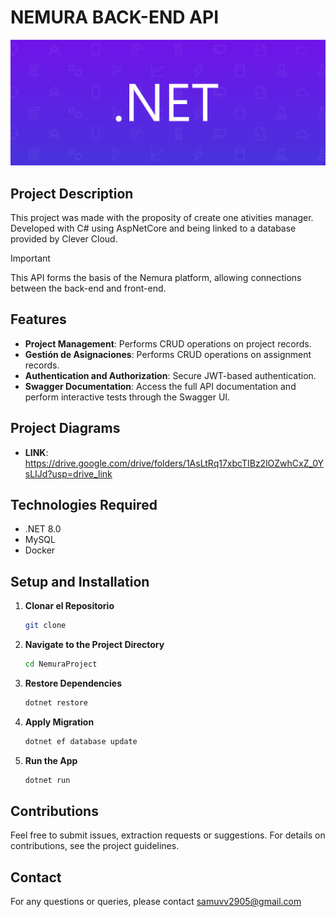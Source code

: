 # NEMURA BACK-END API

![alt text](image.png)

## Project Description
This project was made with the proposity of create one ativities manager. Developed with C# using AspNetCore and being linked to a database provided by Clever Cloud.

> [!IMPORTANT]
> This API forms the basis of the Nemura platform, allowing connections between the back-end and front-end.

## Features

- **Project Management**: Performs CRUD operations on project records.
- **Gestión de Asignaciones**: Performs CRUD operations on assignment records.
- **Authentication and Authorization**: Secure JWT-based authentication.
- **Swagger Documentation**: Access the full API documentation and perform interactive tests through the Swagger UI.

## Project Diagrams

- **LINK**: https://drive.google.com/drive/folders/1AsLtRq17xbcTIBz2lOZwhCxZ_0YsLIJd?usp=drive_link

## Technologies Required

- .NET 8.0 
- MySQL
- Docker

## Setup and Installation

1. **Clonar el Repositorio**
   ```bash
   git clone 
2. **Navigate to the Project Directory**
   ```bash
   cd NemuraProject
4. **Restore Dependencies**
   ```bash
   dotnet restore
5. **Apply Migration**
   ```bash
   dotnet ef database update
6. **Run the App**
   ```bash
   dotnet run

## Contributions
Feel free to submit issues, extraction requests or suggestions. For details on contributions, see the project guidelines.

## Contact
For any questions or queries, please contact samuvv2905@gmail.com